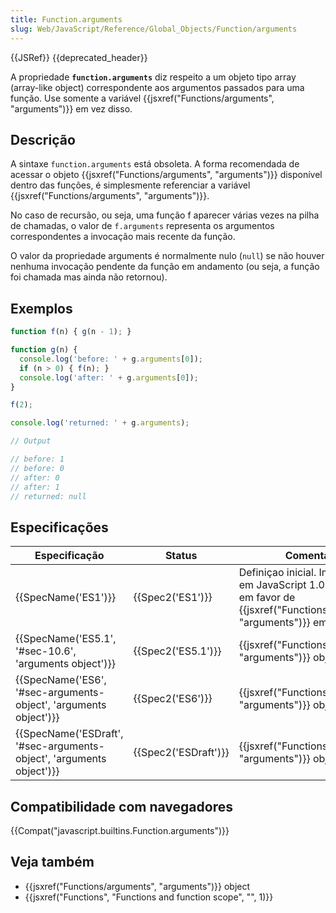 ```yaml
---
title: Function.arguments
slug: Web/JavaScript/Reference/Global_Objects/Function/arguments
---
```


{{JSRef}} {{deprecated_header}}

A propriedade **`function.arguments`** diz respeito a um objeto tipo array (array-like object) correspondente aos argumentos passados para uma função. Use somente a variável {{jsxref("Functions/arguments", "arguments")}} em vez disso.

## Descrição

A sintaxe `function.arguments` está obsoleta. A forma recomendada de acessar o objeto {{jsxref("Functions/arguments", "arguments")}} disponível dentro das funções, é simplesmente referenciar a variável {{jsxref("Functions/arguments", "arguments")}}.

No caso de recursão, ou seja, uma função f aparecer várias vezes na pilha de chamadas, o valor de `f.arguments` representa os argumentos correspondentes a invocação mais recente da função.

O valor da propriedade arguments é normalmente nulo (`null`) se não houver nenhuma invocação pendente da função em andamento (ou seja, a função foi chamada mas ainda não retornou).

## Exemplos

```js
function f(n) { g(n - 1); }

function g(n) {
  console.log('before: ' + g.arguments[0]);
  if (n > 0) { f(n); }
  console.log('after: ' + g.arguments[0]);
}

f(2);

console.log('returned: ' + g.arguments);

// Output

// before: 1
// before: 0
// after: 0
// after: 1
// returned: null
```

## Especificações

| Especificação                                                                                | Status                       | Comentário                                                                                                                                   |
| -------------------------------------------------------------------------------------------- | ---------------------------- | -------------------------------------------------------------------------------------------------------------------------------------------- |
| {{SpecName('ES1')}}                                                                     | {{Spec2('ES1')}}         | Definiçao inicial. Implementado em JavaScript 1.0. Obsoleto em favor de {{jsxref("Functions/arguments", "arguments")}} em ES3. |
| {{SpecName('ES5.1', '#sec-10.6', 'arguments object')}}                     | {{Spec2('ES5.1')}}     | {{jsxref("Functions/arguments", "arguments")}} object                                                                          |
| {{SpecName('ES6', '#sec-arguments-object', 'arguments object')}}         | {{Spec2('ES6')}}         | {{jsxref("Functions/arguments", "arguments")}} object                                                                          |
| {{SpecName('ESDraft', '#sec-arguments-object', 'arguments object')}} | {{Spec2('ESDraft')}} | {{jsxref("Functions/arguments", "arguments")}} object                                                                          |

## Compatibilidade com navegadores

{{Compat("javascript.builtins.Function.arguments")}}

## Veja também

- {{jsxref("Functions/arguments", "arguments")}} object
- {{jsxref("Functions", "Functions and function scope", "", 1)}}
